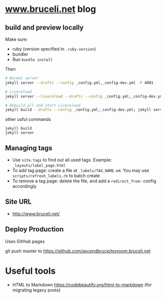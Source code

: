 # www.bruceli.net blog

## build and preview locally

Make sure:

* ruby (version specified in `.ruby-version`)
* bundler
* Run `bundle install`

Then

```bash
# Normal server
jekyll server --drafts --config _config.yml,_config-dev.yml -P 4001

# Livereload
jekyll server --livereload --drafts --config _config.yml,_config-dev.yml -P 4001 --incremental

# Rebuild all and start Livereload
jekyll build --drafts --config _config.yml,_config-dev.yml; jekyll server --livereload --drafts --config _config.yml,_config-dev.yml -P 4001 --incremental
```

other usful commands

```
jekyll build
jekyll server
```

## Managing tags

- Use `site.tags` to find out all used tags. Example: `_layouts/label_page.html`
- To add tag page: create a file at `_labels/TAG_NAME.md`. You may use `scripts/refresh_labels.rb` to batch create
- To remove a tag page: delete the file, and add a `redirect_from:` config accordingly

## Site URL

* http://www.bruceli.net/

## Deploy Production

Uses GitHub pages

git push master to https://github.com/ascendbruce/toyroom.bruceli.net

# Useful tools

* HTML to Markdown https://codebeautify.org/html-to-markdown (for migrating legacy posts)
